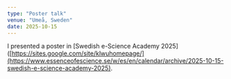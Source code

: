 ```yaml
---
type: "Poster talk"
venue: "Umeå, Sweden"
date: 2025-10-15
---
```


I presented a poster in [Swedish e-Science Academy 2025]([https://sites.google.com/site/klwuhomepage/](https://www.essenceofescience.se/w/es/en/calendar/archive/2025-10-15-swedish-e-science-academy-2025).
